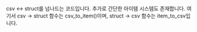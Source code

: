 csv <-> struct를 넘나드는 코드입니다. 추가로 간단한 아이템 시스템도 존재합니다. 
여기서 csv → struct 함수는 csv_to_item()이며, struct → csv 함수는 item_to_csv입니다. 
